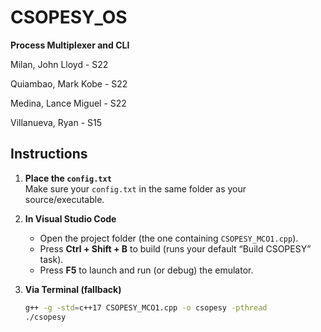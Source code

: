 # CSOPESY_OS

**Process Multiplexer and CLI**

Milan, John Lloyd - S22

Quiambao, Mark Kobe - S22

Medina, Lance Miguel - S22

Villanueva, Ryan - S15

## Instructions

1. **Place the `config.txt`**  
   Make sure your `config.txt` in the same folder as your source/executable.

2. **In Visual Studio Code**  
   - Open the project folder (the one containing `CSOPESY_MCO1.cpp`).  
   - Press **Ctrl + Shift + B** to build (runs your default “Build CSOPESY” task).  
   - Press **F5** to launch and run (or debug) the emulator.

3. **Via Terminal (fallback)**  
   ```bash
   g++ -g -std=c++17 CSOPESY_MCO1.cpp -o csopesy -pthread
   ./csopesy
